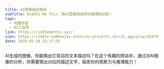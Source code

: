 ```yaml
---
title: AI图像描述猜谜
subTitle: Riddle Me This：用AI图像挑战你的推理和创意！
tags:
  - 奇趣宇宙
  - AI工具库
link: https://riddlemethis.xyz/
icon: https://riddle-oy68vwjsv-alextcns-projects.vercel.app/play/924797e/og
date: 2025-02-20 22:17:59
---
```


AI生成的图像，你能猜出它背后的文本描述吗？在这个有趣的网站中，通过对AI图像的分析，你需要猜出对应的描述文字，锻炼你的观察力与推理能力！
